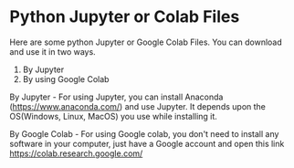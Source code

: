 # Python Jupyter or Colab Files
Here are some python Jupyter or Google Colab Files. You can download and use it in two ways. 
1) By Jupyter
2) By using Google Colab

By Jupyter - 
For using Jupyter, you can install Anaconda (https://www.anaconda.com/) and use Jupyter. It depends upon the OS(Windows, Linux, MacOS) you use while installing it. 

By Google Colab - For using Google colab, you don't need to install any software in your computer, just have a Google account and open this link https://colab.research.google.com/
